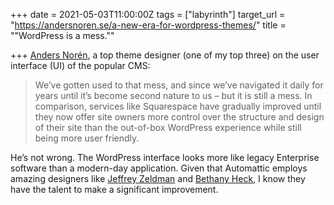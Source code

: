 +++
date = 2021-05-03T11:00:00Z
tags = ["labyrinth"]
target_url = "https://andersnoren.se/a-new-era-for-wordpress-themes/"
title = "\"WordPress is a mess.\""

+++
[Anders Norén](https://andersnoren.se), a top theme designer (one of my top three) on the user interface (UI) of the popular CMS:

> We’ve gotten used to that mess, and since we’ve navigated it daily for years until it’s become second nature to us – but it is still a mess. In comparison, services like Squarespace have gradually improved until they now offer site owners more control over the structure and design of their site than the out-of-box WordPress experience while still being more user friendly.

He’s not wrong. The WordPress interface looks more like legacy Enterprise software than a modern-day application. Given that Automattic employs amazing designers like [Jeffrey Zeldman](https://www.zeldman.com) and [Bethany Heck](https://heckhouse.com), I know they have the talent to make a significant improvement.